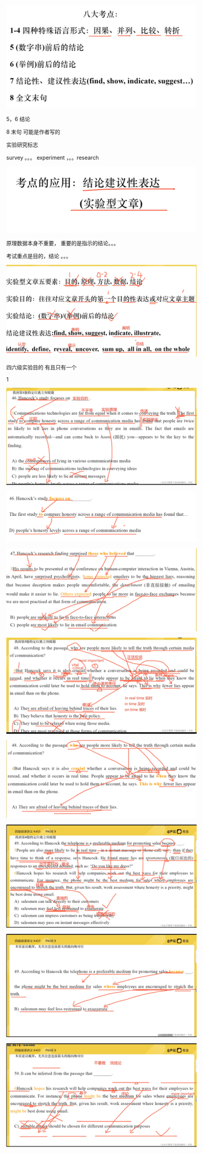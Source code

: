 



![image-20231111220111207](assets/image-20231111220111207.png)



5，6 结论

8 末句 可能是作者写的







实验研究标志

survey 。。。 experiment  ，。。research

![image-20231111220457387](assets/image-20231111220457387.png)



原理数据本身不重要， 重要的是指示的结论。。。

考试重点是目的，结论 。。。



![image-20231111221130935](assets/image-20231111221130935.png)



四六级实验目的 有且只有一个













1

![image-20231112000400624](assets/image-20231112000400624.png)

![image-20231112000451080](assets/image-20231112000451080.png)

![image-20231112002710517](assets/image-20231112002710517.png)

![image-20231112004327580](assets/image-20231112004327580.png)

![image-20231112004454260](assets/image-20231112004454260.png)

![image-20231112005307467](assets/image-20231112005307467.png)

![image-20231112005334073](assets/image-20231112005334073.png)

![image-20231112005943916](assets/image-20231112005943916.png)